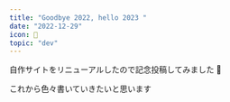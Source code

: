 ```yaml
---
title: "Goodbye 2022, hello 2023 "
date: "2022-12-29"
icon: 🍨
topic: "dev"
---
```


自作サイトをリニューアルしたので記念投稿してみました 🥳

これから色々書いていきたいと思います
